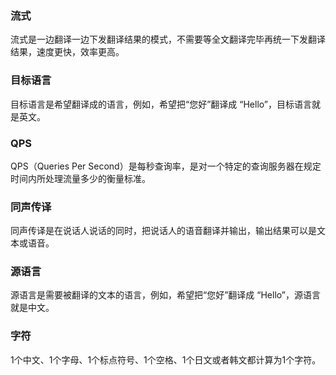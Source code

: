 ### 流式
流式是一边翻译一边下发翻译结果的模式，不需要等全文翻译完毕再统一下发翻译结果，速度更快，效率更高。

### 目标语言
目标语言是希望翻译成的语言，例如，希望把“您好”翻译成 “Hello”，目标语言就是英文。

### QPS
QPS（Queries Per Second）是每秒查询率，是对一个特定的查询服务器在规定时间内所处理流量多少的衡量标准。

### 同声传译
同声传译是在说话人说话的同时，把说话人的语音翻译并输出，输出结果可以是文本或语音。

### 源语言
源语言是需要被翻译的文本的语言，例如，希望把“您好”翻译成 “Hello”，源语言就是中文。

### 字符
1个中文、1个字母、1个标点符号、1个空格、1个日文或者韩文都计算为1个字符。


